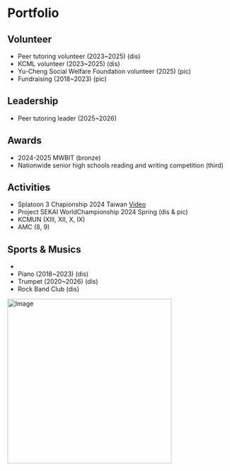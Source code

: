 # Portfolio

## Volunteer
- Peer tutoring volunteer (2023~2025) (dis)
- KCML volunteer (2023~2025) (dis)
- Yu-Cheng Social Welfare Foundation volunteer (2025) (pic)
- Fundraising (2018~2023) (pic)

## Leadership
- Peer tutoring leader (2025~2026)

## Awards
- 2024-2025 MWBIT (bronze)
- Nationwide senior high schools reading and writing competition (third)

## Activities
- Splatoon 3 Chapionship 2024 Taiwan
  [Video](https://www.youtube.com/watch?v=jjpUPVmEDZ4&t=16790s)
- Project SEKAI WorldChampionship 2024 Spring (dis & pic)
- KCMUN (XIII, XII, X, IX)
- AMC (8, 9)

## Sports & Musics
-  
- Piano (2018~2023) (dis)
- Trumpet (2020~2026) (dis)
- Rock Band Club (dis)
<img width="371" alt="Image" src="https://github.com/user-attachments/assets/004d5228-cd98-4b39-af69-2f3c82d23f8a" />

